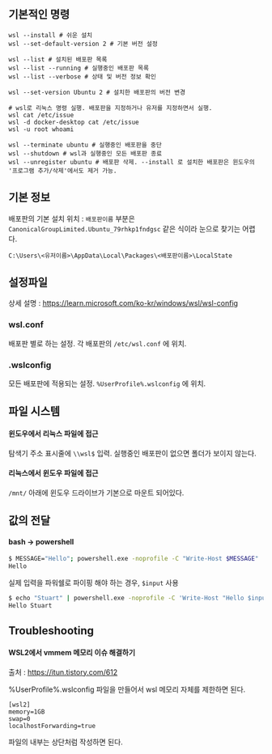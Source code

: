 ## 기본적인 명령

```pwsh
wsl --install # 쉬운 설치
wsl --set-default-version 2 # 기본 버전 설정

wsl --list # 설치된 배포판 목록
wsl --list --running # 실행중인 배포판 목록
wsl --list --verbose # 상태 및 버전 정보 확인

wsl --set-version Ubuntu 2 # 설치한 배포판의 버전 변경

# wsl로 리눅스 명령 실행. 배포판을 지정하거나 유저를 지정하면서 실행.
wsl cat /etc/issue
wsl -d docker-desktop cat /etc/issue
wsl -u root whoami

wsl --terminate ubuntu # 실행중인 배포판을 중단
wsl --shutdown # wsl과 실행중인 모든 배포판 종료
wsl --unregister ubuntu # 배포판 삭제. --install 로 설치한 배포판은 윈도우의 '프로그램 추가/삭제'에서도 제거 가능.
```

## 기본 정보

배포판의 기본 설치 위치 : `배포판이름` 부분은 `CanonicalGroupLimited.Ubuntu_79rhkp1fndgsc` 같은 식이라 눈으로 찾기는 어렵다.
```
C:\Users\<유저이름>\AppData\Local\Packages\<배포판이름>\LocalState
```

## 설정파일

상세 설명 : https://learn.microsoft.com/ko-kr/windows/wsl/wsl-config

### wsl.conf

배포판 별로 하는 설정. 
각 배포판의 `/etc/wsl.conf` 에 위치.

### .wslconfig

모든 배포판에 적용되는 설정. 
`%UserProfile%.wslconfig` 에 위치.


## 파일 시스템

#### 윈도우에서 리눅스 파일에 접근

탐색기 주소 표시줄에 `\\wsl$` 입력. 실행중인 배포판이 없으면 폴더가 보이지 않는다. 

#### 리눅스에서 윈도우 파일에 접근

`/mnt/` 아래에 윈도우 드라이브가 기본으로 마운트 되어있다.


## 값의 전달

#### bash -> powershell

```sh
$ MESSAGE="Hello"; powershell.exe -noprofile -C "Write-Host $MESSAGE"
Hello
```

실제 입력을 파워쉘로 파이핑 해야 하는 경우, `$input` 사용
```sh
$ echo "Stuart" | powershell.exe -noprofile -C 'Write-Host "Hello $input"'
Hello Stuart
```



## Troubleshooting

#### WSL2에서 vmmem 메모리 이슈 해결하기

출처 : https://itun.tistory.com/612

%UserProfile%\.wslconfig 파일을 만들어서 wsl 메모리 자체를 제한하면 된다.

```
[wsl2]
memory=1GB
swap=0
localhostForwarding=true
```

파일의 내부는 상단처럼 작성하면 된다.
